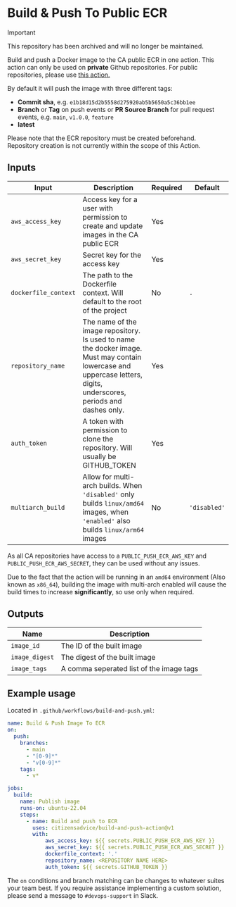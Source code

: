# Build & Push To Public ECR

> [!IMPORTANT]
> This repository has been archived and will no longer be maintained. 

Build and push a Docker image to the CA public ECR in one action. This action can only be used on **private** Github repositories. For public repositories, please use [this action.](https://github.com/citizensadvice/build-and-private-ecr-push-action)

By default it will push the image with three different tags:

- **Commit sha**, e.g. `e1b18d15d2b5558d275920ab5b5650a5c36bb1ee`
- **Branch** or **Tag** on push events or **PR Source Branch** for pull request events, e.g. `main`, `v1.0.0`, `feature`
- **latest**

Please note that the ECR repository must be created beforehand. Repository creation is not currently within the scope of this Action.

## Inputs

| Input | Description | Required | Default |
|---|---|---|---|
| `aws_access_key` | Access key for a user with permission to create and update images in the CA public ECR | Yes | |
| `aws_secret_key` | Secret key for the access key | Yes | |
| `dockerfile_context` | The path to the Dockerfile context. Will default to the root of the project | No | `.`
| `repository_name` | The name of the image repository. Is used to name the docker image. Must may contain lowercase and uppercase letters, digits, underscores, periods and dashes only. | Yes | |
| `auth_token` | A token with permission to clone the repository. Will usually be GITHUB_TOKEN | Yes | |
| `multiarch_build` | Allow for multi-arch builds. When `'disabled'` only builds `linux/amd64` images, when `'enabled'` also builds `linux/arm64` images | No | `'disabled'` |

As all CA repositories have access to a `PUBLIC_PUSH_ECR_AWS_KEY` and `PUBLIC_PUSH_ECR_AWS_SECRET`, they can be used without any issues.

Due to the fact that the action will be running in an `amd64` environment (Also known as `x86_64`), building the image with multi-arch enabled will cause the build times to increase **significantly**, so use only when required.

## Outputs

| Name | Description |
|---|---|
| `image_id` | The ID of the built image |
| `image_digest` | The digest of the built image |
| `image_tags` | A comma seperated list of the image tags |


## Example usage

Located in `.github/workflows/build-and-push.yml`:

```yaml
name: Build & Push Image To ECR
on:
  push:
    branches:
      - main
      - "[0-9]*"
      - "v[0-9]*"
    tags:
      - v*

jobs:
  build:
    name: Publish image
    runs-on: ubuntu-22.04
    steps:
      - name: Build and push to ECR
        uses: citizensadvice/build-and-push-action@v1
        with:
            aws_access_key: ${{ secrets.PUBLIC_PUSH_ECR_AWS_KEY }}
            aws_secret_key: ${{ secrets.PUBLIC_PUSH_ECR_AWS_SECRET }}
            dockerfile_context: '.'
            repository_name: <REPOSITORY NAME HERE>
            auth_token: ${{ secrets.GITHUB_TOKEN }}
```

The `on` conditions and branch matching can be changes to whatever suites your team best. If you require assistance implementing a custom solution, please send a message to `#devops-support` in Slack.
